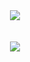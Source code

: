 <div align=center>
  <picture>
    <source
      srcset="https://github-readme-stats.vercel.app/api?username=lspita&show_icons=true&rank_icon=github&theme=catppuccin_mocha"
      media="(prefers-color-scheme: dark)"
    />
    <source
      srcset="https://github-readme-stats.vercel.app/api?username=lspita&show_icons=true&rank_icon=github&theme=catppuccin_latte"
      media="(prefers-color-scheme: light), (prefers-color-scheme: no-preference)"
    />
    <img src="https://github-readme-stats.vercel.app/api?username=lspita&show_icons=true&rank_icon=github&theme=catppuccin_mocha" />
  </picture>
  <br>
  <br>
  <br>
  <img src="https://skillicons.dev/icons?i=python,java,c,linux,bash,git,docker,cs,dotnet,js,html,css"/>
</div>

